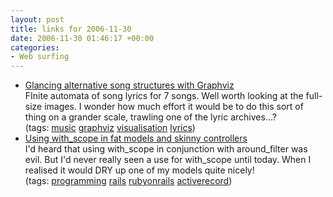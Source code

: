 ```yaml
---
layout: post
title: links for 2006-11-30
date: 2006-11-30 01:46:17 +00:00
categories:
- Web surfing
---
```

<ul class="delicious">
	<li>
		<div class="delicious-link"><a href="http://www.whatspop.com/blog/2006/11/glancing-alternative-song-structures.cfm">Glancing alternative song structures with Graphviz</a></div>
		<div class="delicious-extended">FInite automata of song lyrics for 7 songs.  Well worth looking at the full-size images.  I wonder how much effort it would be to do this sort of thing on a grander scale, trawling one of the lyric archives...?</div>
		<div class="delicious-tags">(tags: <a href="http://del.icio.us/mathie/music">music</a> <a href="http://del.icio.us/mathie/graphviz">graphviz</a> <a href="http://del.icio.us/mathie/visualisation">visualisation</a> <a href="http://del.icio.us/mathie/lyrics">lyrics</a>)</div>
	</li>
	<li>
		<div class="delicious-link"><a href="http://errtheblog.com/post/41">Using with_scope in fat models and skinny controllers</a></div>
		<div class="delicious-extended">I'd heard that using with_scope in conjunction with around_filter was evil.  But I'd never really seen a use for with_scope until today.  When I realised it would DRY up one of my models quite nicely!</div>
		<div class="delicious-tags">(tags: <a href="http://del.icio.us/mathie/programming">programming</a> <a href="http://del.icio.us/mathie/rails">rails</a> <a href="http://del.icio.us/mathie/rubyonrails">rubyonrails</a> <a href="http://del.icio.us/mathie/activerecord">activerecord</a>)</div>
	</li>
</ul>
